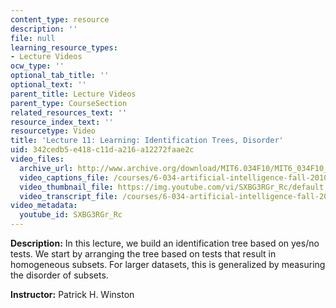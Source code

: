 ```yaml
---
content_type: resource
description: ''
file: null
learning_resource_types:
- Lecture Videos
ocw_type: ''
optional_tab_title: ''
optional_text: ''
parent_title: Lecture Videos
parent_type: CourseSection
related_resources_text: ''
resource_index_text: ''
resourcetype: Video
title: 'Lecture 11: Learning: Identification Trees, Disorder'
uid: 342cedb5-e418-c11d-a216-a12272faae2c
video_files:
  archive_url: http://www.archive.org/download/MIT6.034F10/MIT6_034F10_lec11_300k.mp4
  video_captions_file: /courses/6-034-artificial-intelligence-fall-2010/aabda0d636425778b53430faaec8c5a4_SXBG3RGr_Rc.vtt
  video_thumbnail_file: https://img.youtube.com/vi/SXBG3RGr_Rc/default.jpg
  video_transcript_file: /courses/6-034-artificial-intelligence-fall-2010/697c66832f92f9006c96ced159a46f8c_SXBG3RGr_Rc.pdf
video_metadata:
  youtube_id: SXBG3RGr_Rc
---
```


**Description:** In this lecture, we build an identification tree based on yes/no tests. We start by arranging the tree based on tests that result in homogeneous subsets. For larger datasets, this is generalized by measuring the disorder of subsets.

**Instructor:** Patrick H. Winston